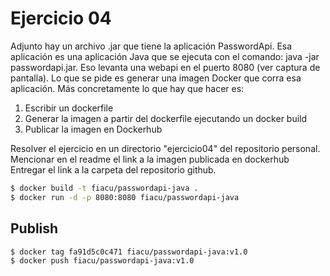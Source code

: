# Ejercicio 04 #

Adjunto hay un archivo .jar que tiene la aplicación PasswordApi.
Esa aplicación es una aplicación Java que se ejecuta con el comando: java -jar passwordapi.jar. Eso levanta una webapi en el puerto 8080 (ver captura de pantalla).
Lo que se pide es generar una imagen Docker que corra esa aplicación. Más concretamente lo que hay que hacer es:
1. Escribir un dockerfile
2. Generar la imagen a partir del dockerfile ejecutando un docker build
3. Publicar la imagen en Dockerhub

Resolver el ejercicio en un directorio "ejercicio04" del repositorio personal.
Mencionar en el readme el link a la imagen publicada en dockerhub
Entregar el link a la carpeta del repositorio github.

```bash
$ docker build -t fiacu/passwordapi-java .
$ docker run -d -p 8080:8080 fiacu/passwordapi-java
```

## Publish ##

```bash
$ docker tag fa91d5c0c471 fiacu/passwordapi-java:v1.0
$ docker push fiacu/passwordapi-java:v1.0
```
